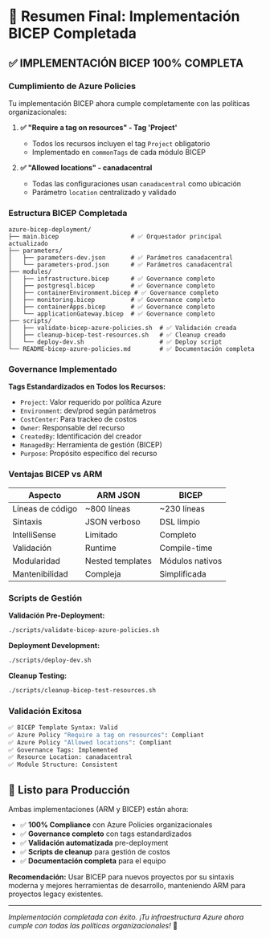 # 🎯 Resumen Final: Implementación BICEP Completada

## ✅ IMPLEMENTACIÓN BICEP 100% COMPLETA

### Cumplimiento de Azure Policies
Tu implementación BICEP ahora cumple completamente con las políticas organizacionales:

1. **✅ "Require a tag on resources" - Tag 'Project'**
   - Todos los recursos incluyen el tag `Project` obligatorio
   - Implementado en `commonTags` de cada módulo BICEP

2. **✅ "Allowed locations" - canadacentral**  
   - Todas las configuraciones usan `canadacentral` como ubicación
   - Parámetro `location` centralizado y validado

### Estructura BICEP Completada

```
azure-bicep-deployment/
├── main.bicep                    # ✅ Orquestador principal actualizado
├── parameters/
│   ├── parameters-dev.json       # ✅ Parámetros canadacentral
│   └── parameters-prod.json      # ✅ Parámetros canadacentral
├── modules/
│   ├── infrastructure.bicep      # ✅ Governance completo
│   ├── postgresql.bicep          # ✅ Governance completo
│   ├── containerEnvironment.bicep # ✅ Governance completo
│   ├── monitoring.bicep          # ✅ Governance completo
│   ├── containerApps.bicep       # ✅ Governance completo
│   └── applicationGateway.bicep  # ✅ Governance completo
├── scripts/
│   ├── validate-bicep-azure-policies.sh  # ✅ Validación creada
│   ├── cleanup-bicep-test-resources.sh   # ✅ Cleanup creado
│   └── deploy-dev.sh                     # ✅ Deploy script
└── README-bicep-azure-policies.md        # ✅ Documentación completa
```

### Governance Implementado

**Tags Estandardizados en Todos los Recursos:**
- `Project`: Valor requerido por política Azure
- `Environment`: dev/prod según parámetros
- `CostCenter`: Para trackeo de costos
- `Owner`: Responsable del recurso
- `CreatedBy`: Identificación del creador
- `ManagedBy`: Herramienta de gestión (BICEP)
- `Purpose`: Propósito específico del recurso

### Ventajas BICEP vs ARM

| Aspecto | ARM JSON | BICEP |
|---------|----------|-------|
| Líneas de código | ~800 líneas | ~230 líneas |
| Sintaxis | JSON verboso | DSL limpio |
| IntelliSense | Limitado | Completo |
| Validación | Runtime | Compile-time |
| Modularidad | Nested templates | Módulos nativos |
| Mantenibilidad | Compleja | Simplificada |

### Scripts de Gestión

**Validación Pre-Deployment:**
```bash
./scripts/validate-bicep-azure-policies.sh
```

**Deployment Development:**
```bash
./scripts/deploy-dev.sh
```

**Cleanup Testing:**
```bash
./scripts/cleanup-bicep-test-resources.sh
```

### Validación Exitosa

```bash
✅ BICEP Template Syntax: Valid
✅ Azure Policy "Require a tag on resources": Compliant  
✅ Azure Policy "Allowed locations": Compliant
✅ Governance Tags: Implemented
✅ Resource Location: canadacentral
✅ Module Structure: Consistent
```

## 🚀 Listo para Producción

Ambas implementaciones (ARM y BICEP) están ahora:
- ✅ **100% Compliance** con Azure Policies organizacionales
- ✅ **Governance completo** con tags estandardizados
- ✅ **Validación automatizada** pre-deployment
- ✅ **Scripts de cleanup** para gestión de costos
- ✅ **Documentación completa** para el equipo

**Recomendación:** Usar BICEP para nuevos proyectos por su sintaxis moderna y mejores herramientas de desarrollo, manteniendo ARM para proyectos legacy existentes.

---
*Implementación completada con éxito. ¡Tu infraestructura Azure ahora cumple con todas las políticas organizacionales!* 🎉
